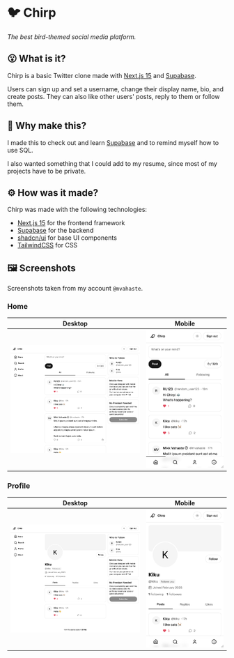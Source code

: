 # 🐦 Chirp

_The best bird-themed social media platform._

## 😮 What is it?

Chirp is a basic Twitter clone made with [Next.js 15](https://nextjs.org/) and [Supabase](https://supabase.com/).

Users can sign up and set a username, change their display name, bio, and create posts. They can also like other users' posts, reply to them or follow them.

## 🤔 Why make this?

I made this to check out and learn [Supabase](https://supabase.com/) and to remind myself how to use SQL.

I also wanted something that I could add to my resume, since most of my projects have to be private.

## ⚙️ How was it made?

Chirp was made with the following technologies:

- [Next.js 15](https://nextjs.org/) for the frontend framework
- [Supabase](https://supabase.com/) for the backend
- [shadcn/ui](https://ui.shadcn.com/) for base UI components
- [TailwindCSS](https://tailwindcss.com/) for CSS

## 🖼️ Screenshots

Screenshots taken from my account `@mvahaste`.

### Home

| Desktop                                               | Mobile                                              |
| ----------------------------------------------------- | --------------------------------------------------- |
| ![Home page on Desktop](screenshots/desktop-home.png) | ![Home page on Mobile](screenshots/mobile-home.png) |

### Profile

| Desktop                                                     | Mobile                                                    |
| ----------------------------------------------------------- | --------------------------------------------------------- |
| ![Profile page on Desktop](screenshots/desktop-profile.png) | ![Profile page on Mobile](screenshots/mobile-profile.png) |
